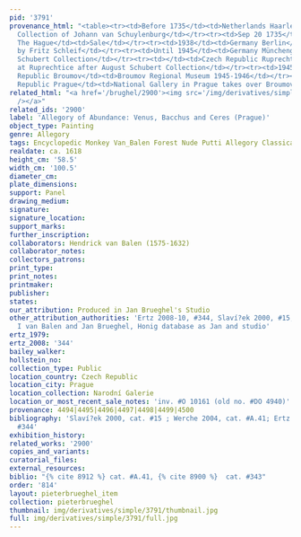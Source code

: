 ```yaml
---
pid: '3791'
provenance_html: "<table><tr><td>Before 1735</td><td>Netherlands Haarlem</td><td>Possibly
  Collection of Johann van Schuylenburg</td></tr><tr><td>Sep 20 1735</td><td>Netherlands
  The Hague</td><td>Sale</td></tr><tr><td>1938</td><td>Germany Berlin</td><td>Acquired
  by Fritz Schleif</td></tr><tr><td>Until 1945</td><td>Germany Münchengladbach</td><td>August
  Schubert Collection</td></tr><tr><td></td><td>Czech Republic Ruprechtice</td><td>Likely
  at Ruprechtice after August Schubert Collection</td></tr><tr><td>1945</td><td>Czech
  Republic Broumov</td><td>Broumov Regional Museum 1945-1946</td></tr><tr><td>1946</td><td>Czech
  Republic Prague</td><td>National Gallery in Prague takes over Broumov in 1946</td></tr></table>"
related_html: "<a href='/brughel/2900'><img src='/img/derivatives/simple/2900/thumbnail.jpg'
  /></a>"
related_ids: '2900'
label: 'Allegory of Abundance: Venus, Bacchus and Ceres (Prague)'
object_type: Painting
genre: Allegory
tags: Encyclopedic Monkey Van_Balen Forest Nude Putti Allegory Classical Mythological
realdate: ca. 1618
height_cm: '58.5'
width_cm: '100.5'
diameter_cm: 
plate_dimensions: 
support: Panel
drawing_medium: 
signature: 
signature_location: 
support_marks: 
further_inscription: 
collaborators: Hendrick van Balen (1575-1632)
collaborator_notes: 
collectors_patrons: 
print_type: 
print_notes: 
printmaker: 
publisher: 
states: 
our_attribution: Produced in Jan Brueghel's Studio
other_attribution_authorities: 'Ertz 2008-10, #344, Slaví?ek 2000, #15, as Hendrick
  I van Balen and Jan Brueghel, Honig database as Jan and studio'
ertz_1979: 
ertz_2008: '344'
bailey_walker: 
hollstein_no: 
collection_type: Public
location_country: Czech Republic
location_city: Prague
location_collection: Narodní Galerie
location_or_most_recent_sale_notes: 'inv. #O 10161 (old no. #DO 4940)'
provenance: 4494|4495|4496|4497|4498|4499|4500
bibliography: 'Slaví?ek 2000, cat. #15 ; Werche 2004, cat. #A.41; Ertz 2008-10, cat.
  #344'
exhibition_history: 
related_works: '2900'
copies_and_variants: 
curatorial_files: 
external_resources: 
biblio: "{% cite 8912 %} cat. #A.41, {% cite 8900 %}  cat. #343"
order: '814'
layout: pieterbrueghel_item
collection: pieterbrueghel
thumbnail: img/derivatives/simple/3791/thumbnail.jpg
full: img/derivatives/simple/3791/full.jpg
---
```

